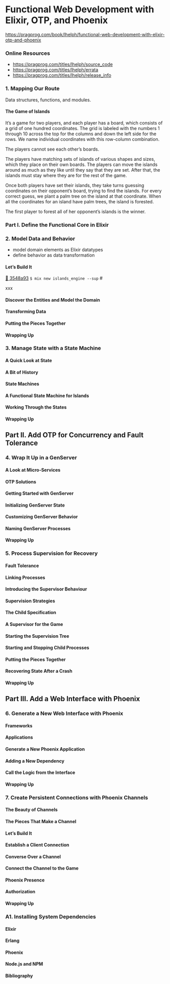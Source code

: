 # Functional Web Development with Elixir, OTP, and Phoenix

https://pragprog.com/book/lhelph/functional-web-development-with-elixir-otp-and-phoenix

### Online Resources

- https://pragprog.com/titles/lhelph/source_code
- https://pragprog.com/titles/lhelph/errata
- https://pragprog.com/titles/lhelph/release_info

### 1. Mapping Our Route

Data structures, functions, and modules.

#### The Game of Islands

It’s a game for two players, and each player has a board, which consists of a
grid of one hundred coordinates. The grid is labeled with the numbers 1
through 10 across the top for the columns and down the left side for the
rows. We name individual coordinates with this row-column combination.

The players cannot see each other’s boards.

The players have matching sets of islands of various shapes and sizes, which
they place on their own boards. The players can move the islands around as
much as they like until they say that they are set. After that, the islands
must stay where they are for the rest of the game.

Once both players have set their islands, they take turns guessing
coordinates on their opponent’s board, trying to find the islands. For every
correct guess, we plant a palm tree on the island at that coordinate. When
all the coordinates for an island have palm trees, the island is forested.

The first player to forest all of her opponent’s islands is the winner.

### Part I. Define the Functional Core in Elixir

### 2. Model Data and Behavior

- model domain elements as Elixir datatypes
- define behavior as data transformation

#### Let’s Build It

[:ship: 3548a93](https://github.com/arafatm/book_functional_web_development_with_elixir_otp_and_phoenix/commit/3548a93)
`$ mix new islands_engine --sup` #

xxx

#### Discover the Entities and Model the Domain
#### Transforming Data
#### Putting the Pieces Together
#### Wrapping Up

### 3. Manage State with a State Machine
#### A Quick Look at State
#### A Bit of History
#### State Machines
#### A Functional State Machine for Islands
#### Working Through the States
#### Wrapping Up

## Part II. Add OTP for Concurrency and Fault Tolerance

### 4. Wrap It Up in a GenServer
#### A Look at Micro-Services
#### OTP Solutions
#### Getting Started with GenServer
#### Initializing GenServer State
#### Customizing GenServer Behavior
#### Naming GenServer Processes
#### Wrapping Up

### 5. Process Supervision for Recovery
#### Fault Tolerance
#### Linking Processes
#### Introducing the Supervisor Behaviour
#### Supervision Strategies
#### The Child Specification
#### A Supervisor for the Game
#### Starting the Supervision Tree
#### Starting and Stopping Child Processes
#### Putting the Pieces Together
#### Recovering State After a Crash
#### Wrapping Up

## Part III. Add a Web Interface with Phoenix

### 6. Generate a New Web Interface with Phoenix
#### Frameworks
#### Applications
#### Generate a New Phoenix Application
#### Adding a New Dependency
#### Call the Logic from the Interface
#### Wrapping Up

### 7. Create Persistent Connections with Phoenix Channels
#### The Beauty of Channels
#### The Pieces That Make a Channel
#### Let’s Build It
#### Establish a Client Connection
#### Converse Over a Channel
#### Connect the Channel to the Game
#### Phoenix Presence
#### Authorization
#### Wrapping Up

### A1. Installing System Dependencies

#### Elixir
#### Erlang
#### Phoenix
#### Node.js and NPM
#### Bibliography

